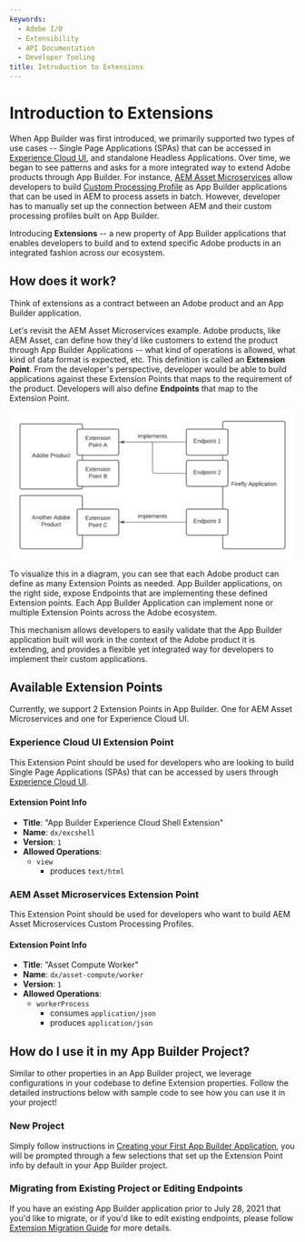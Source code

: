 ```yaml
---
keywords:
  - Adobe I/O
  - Extensibility
  - API Documentation
  - Developer Tooling
title: Introduction to Extensions
---
```


# Introduction to Extensions

When App Builder was first introduced, we primarily supported two types of use cases -- Single Page Applications (SPAs) that can be accessed in [Experience Cloud UI](https://experience.adobe.com), and standalone Headless Applications. Over time, we began to see patterns and asks for a more integrated way to extend Adobe products through App Builder. For instance, [AEM Asset Microservices](https://experienceleague.adobe.com/docs/experience-manager-cloud-service/assets/manage/asset-microservices-configure-and-use.html?lang=en) allow developers to build [Custom Processing Profile](https://experienceleague.adobe.com/docs/experience-manager-cloud-service/assets/manage/asset-microservices-configure-and-use.html?lang=en#custom-config) as App Builder applications that can be used in AEM to process assets in batch. However, developer has to manually set up the connection between AEM and their custom processing profiles built on App Builder. 

Introducing **Extensions** -- a new property of App Builder applications that enables developers to build and to extend specific Adobe products in an integrated fashion across our ecosystem. 

## How does it work?
Think of extensions as a contract between an Adobe product and an App Builder application.

Let's revisit the AEM Asset Microservices example. Adobe products, like AEM Asset, can define how they'd like customers to extend the product through App Builder Applications -- what kind of operations is allowed, what kind of data format is expected, etc. This definition is called an **Extension Point**. From the developer's perspective, developer would be able to build applications against these Extension Points that maps to the requirement of the product. Developers will also define **Endpoints** that map to the Extension Point. 

![extension diagram](../../images/extensions.png)

To visualize this in a diagram, you can see that each Adobe product can define as many Extension Points as needed. App Builder applications, on the right side, expose Endpoints that are implementing these defined Extension points. Each App Builder Application can implement none or multiple Extension Points across the Adobe ecosystem. 

This mechanism allows developers to easily validate that the App Builder application built will work in the context of the Adobe product it is extending, and provides a flexible yet integrated way for developers to implement their custom applications. 

## Available Extension Points
Currently, we support 2 Extension Points in App Builder. One for AEM Asset Microservices and one for Experience Cloud UI.

### Experience Cloud UI Extension Point
This Extension Point should be used for developers who are looking to build Single Page Applications (SPAs) that can be accessed by users through [Experience Cloud UI](https://experience.adobe.com).

#### Extension Point Info
- **Title**:  "App Builder Experience Cloud Shell Extension"
- **Name**: `dx/excshell`
- **Version**: `1`
- **Allowed Operations**: 
    - `view`
        - produces `text/html`

### AEM Asset Microservices Extension Point
This Extension Point should be used for developers who want to build AEM Asset Microservices Custom Processing Profiles.

#### Extension Point Info
- **Title**:  "Asset Compute Worker"
- **Name**: `dx/asset-compute/worker`
- **Version**: `1`
- **Allowed Operations**: 
    - `workerProcess` 
        - consumes `application/json`
        - produces `application/json`

## How do I use it in my App Builder Project?
Similar to other properties in an App Builder project, we leverage configurations in your codebase to define Extension properties. Follow the detailed instructions below with sample code to see how you can use it in your project!

### New Project
Simply follow instructions in [Creating your First App Builder Application](../../getting-started/first-app.md), you will be prompted through a few selections that set up the Extension Point info by default in your App Builder project. 

### Migrating from Existing Project or Editing Endpoints
If you have an existing App Builder application prior to July 28, 2021 that you'd like to migrate, or if you'd like to edit existing endpoints, please follow [Extension Migration Guide](extension-migration-guide.md) for more details. 

